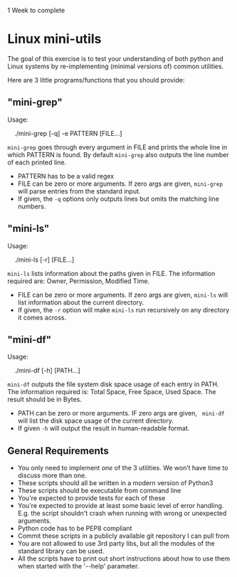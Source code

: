 1 Week to complete
# Linux mini-utils
The goal of this exercise is to test your understanding of both python
and Linux systems by re-implementing (minimal versions of) common
utilities.

Here are 3 little programs/functions that you should provide:
## "mini-grep"

Usage:

    ./mini-grep [-q] -e PATTERN [FILE...]

`mini-grep` goes through every argument in FILE and prints the whole 
line in which PATTERN is found. By default `mini-grep` also outputs
the line number of each printed line.
- PATTERN has to be a valid regex
- FILE can be zero or more arguments. If zero args are given, 
  `mini-grep` will parse entries from the standard input.
- If given, the `-q` options only outputs lines but omits the matching
  line numbers.
## "mini-ls"

Usage:  

    ./mini-ls [-r] [FILE...]

`mini-ls` lists information about the paths given in FILE. The
information required are: Owner, Permission, Modified Time.
- FILE can be zero or more arguments. If zero args are given, 
  `mini-ls` will list information about the current directory.
- If given, the `-r` option will make `mini-ls` run recursively on any
  directory it comes across.
## "mini-df"

Usage:

    ./mini-df [-h] [PATH...]

`mini-df` outputs the file system disk space usage of each entry in
PATH. The information required is: Total Space, Free Space, Used
Space. The result should be in Bytes.
- PATH can be zero or more arguments. IF zero args are given,
  `mini-df` will list the disk space usage of the current directory.
- If given `-h` will output the result in human-readable format.
## General Requirements

* You only need to implement *one* of the 3 utilities. We won’t have time to discuss more than one.
* These scripts should all be written in a modern version of Python3
* These scripts should be executable from command line
* You're expected to provide tests for each of these
* You're expected to provide at least some basic level of error handling. 
  E.g. the script shouldn't crash when running with wrong or unexpected arguments.
* Python code has to be PEP8 compliant
* Commit these scripts in a publicly available git repository I can pull from
* You are not allowed to use 3rd party libs, but all the modules of the standard library can be used.
* All the scripts have to print out short instructions about how to use them when started with the '--help' parameter.